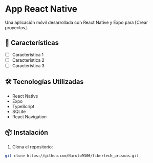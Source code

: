 # App React Native

Una aplicación móvil desarrollada con React Native y Expo para [Crear proyectos].

## 🚀 Características

- [ ] Característica 1
- [ ] Característica 2
- [ ] Característica 3

## 🛠️ Tecnologías Utilizadas

- React Native
- Expo
- TypeScript
- SQLite
- React Navigation

## 📦 Instalación

1. Clona el repositorio:
```bash
git clone https://github.com/Naruto9306/fibertech_prismas.git
